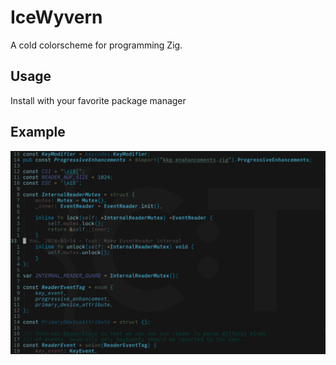 # IceWyvern

A cold colorscheme for programming Zig.

## Usage

Install with your favorite package manager

## Example

![monocle example](./media/icewyvern.png)
